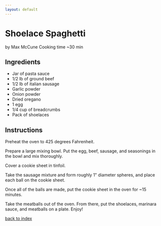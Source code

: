 ```yaml
---
layout: default
---
```


# Shoelace Spaghetti
by Max McCune
Cooking time ~30 min

## Ingredients

- Jar of pasta sauce
- 1/2 lb of ground beef
- 1/2 lb of italian sausage
- Garlic powder
- Onion powder
- Dried oregano
- 1 egg
- 1/4 cup of breadcrumbs
- Pack of shoelaces

## Instructions

Preheat the oven to 425 degrees Fahrenheit.

Prepare a large mixing bowl. Put the egg, beef, sausage, and seasonings in the bowl and mix thoroughly.

Cover a cookie sheet in tinfoil.

Take the sausage mixture and form roughly 1" diameter spheres, and place each ball on the cookie sheet. 

Once all of the balls are made, put the cookie sheet in the oven for ~15 minutes. 

Take the meatballs out of the oven. From there, put the shoelaces, marinara sauce, and meatballs on a plate. Enjoy!

[back to index](../)